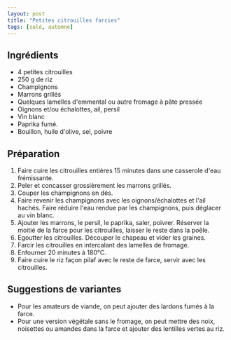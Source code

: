 ```yaml
---
layout: post
title: "Petites citrouilles farcies"
tags: [salé, automne]
---
```


## Ingrédients

- 4 petites citrouilles
- 250 g de riz
- Champignons
- Marrons grillés
- Quelques lamelles d'emmental ou autre fromage à pâte pressée
- Oignons et/ou échalottes, ail, persil
- Vin blanc
- Paprika fumé.
- Bouillon, huile d'olive, sel, poivre

## Préparation

1. Faire cuire les citrouilles entières 15 minutes dans une casserole d'eau frémissante.
2. Peler et concasser grossièrement les marrons grillés.
3. Couper les champignons en dés.
4. Faire revenir les champignons avec les oignons/échalottes et l'ail hachés. Faire réduire l'eau rendue par les champignons, puis déglacer au vin blanc.
5. Ajouter les marrons, le persil, le paprika, saler, poivrer. Réserver la moitié de la farce pour les citrouilles, laisser le reste dans la poêle.
6. Égoutter les citrouilles. Découper le chapeau et vider les graines.
7. Farcir les citrouilles en intercalant des lamelles de fromage.
8. Enfourner 20 minutes à 180°C.
9. Faire cuire le riz façon pilaf avec le reste de farce, servir avec les citrouilles.

## Suggestions de variantes

- Pour les amateurs de viande, on peut ajouter des lardons fumés à la farce.
- Pour une version végétale sans le fromage, on peut mettre des noix, noisettes ou amandes dans la farce et ajouter des lentilles vertes au riz.
